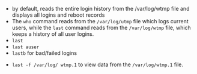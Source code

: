 * by default, reads the entire login history from the /var/log/wtmp file and displays all logins and reboot records
* The `who` command reads from the `/var/log/utmp` file which logs current users, while the `last` command reads from the `/var/log/wtmp` file, which keeps a history of all user logins.
* `last`
* `last auser`
* `lastb` for bad/failed logins

- `last -f /var/log/ wtmp.1` to view data from the `/var/log/wtmp.1` file.
